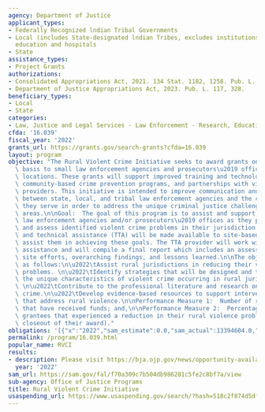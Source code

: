 ```yaml
---
agency: Department of Justice
applicant_types:
- Federally Recognized lndian Tribal Governments
- Local (includes State-designated lndian Tribes, excludes institutions of higher
  education and hospitals
- State
assistance_types:
- Project Grants
authorizations:
- Consolidated Appropriations Act, 2021. 134 Stat. 1182, 1258. Pub. L. 116, 260.
- Department of Justice Appropriations Act, 2023. Pub. L. 117, 328.
beneficiary_types:
- Local
- State
categories:
- Law, Justice and Legal Services - Law Enforcement - Research, Education, Training
cfda: '16.039'
fiscal_year: '2022'
grants_url: https://grants.gov/search-grants?cfda=16.039
layout: program
objective: "The Rural Violent Crime Initiative seeks to award grants on a competitive\
  \ basis to small law enforcement agencies and prosecutors\u2019 offices in rural\
  \ locations. These grants will support improved training and technology, expanded\
  \ community-based crime prevention programs, and partnerships with victim services\
  \ providers. This initiative is intended to improve communication and collaboration\
  \ between state, local, and tribal law enforcement agencies and the communities\
  \ they serve in order to address the unique criminal justice challenges in rural\
  \ areas.\n\nGoal:  The goal of this program is to assist and support local rural\
  \ law enforcement agencies and/or prosecutors\u2019 offices as they plan, implement,\
  \ and assess identified violent crime problems in their jurisdiction.  Training\
  \ and technical assistance (TTA) will be made available to site-based awardees to\
  \ assist them in achieving these goals. The TTA provider will work with BJA to coordinate\
  \ assistance and will compile a final report which includes an assessment of individual\
  \ site efforts, overarching findings, and lessons learned.\n\nThe objectives are\
  \ as follows:\n\u2022\tAssist rural jurisdictions in reducing their violent crime\
  \ problems. \n\u2022\tIdentify strategies that will be designed and targeted to\
  \ the unique characteristics of violent crime occurring in rural jurisdictions.\
  \ \n\u2022\tContribute to the professional literature and research on rural violent\
  \ crime.\n\u2022\tDevelop evidence-based resources to support intervention strategies\
  \ that address rural violence.\n\nPerformance Measure 1:  Number of rural jurisdictions\
  \ that have received funds; and,\n\nPerformance Measure 2:  Percentage of rural\
  \ grantees that experienced a reduction in their rural violence problem (at the\
  \ closeout of their award)."
obligations: '[{"x":"2022","sam_estimate":0.0,"sam_actual":13394604.0,"usa_spending_actual":9783059.0},{"x":"2023","sam_estimate":8000000.0,"sam_actual":0.0,"usa_spending_actual":5606074.0},{"x":"2024","sam_estimate":7000000.0,"sam_actual":0.0,"usa_spending_actual":0.0}]'
permalink: /program/16.039.html
popular_name: RVCI
results:
- description: Please visit https://bja.ojp.gov/news/opportunity-available-rural-violent-crime-reduction-initiative
  year: '2022'
sam_url: https://sam.gov/fal/f70a309c7b504db986281c5fe2c8bf7a/view
sub-agency: Office of Justice Programs
title: Rural Violent Crime Initiative
usaspending_url: https://www.usaspending.gov/search/?hash=518c2f874d5dfc3f35d11ab440136483
---
```

